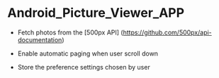 # Android_Picture_Viewer_APP

* Fetch photos from the [500px API] (https://github.com/500px/api-documentation)

* Enable automatic paging when user scroll down

* Store the preference settings chosen by user
